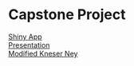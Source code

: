 # Capstone Project

[Shiny App](https://refik.shinyapps.io/next_word_prediction/)  
[Presentation](http://rpubs.com/refik/next_word_prediction)  
[Modified Kneser Ney](https://west.uni-koblenz.de/sites/default/files/BachelorArbeit_MartinKoerner.pdf)

